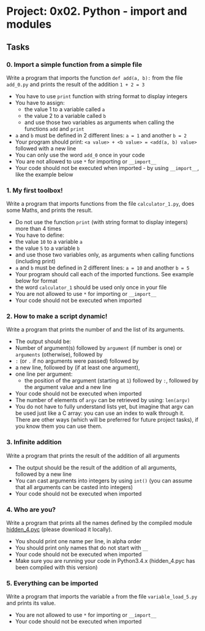 # Project: 0x02. Python - import and modules
## Tasks
### 0. Import a simple function from a simple file
Write a program that imports the function `def add(a, b):` from the file `add_0.py` and prints the result of the addition `1 + 2 = 3`
 - You have to use `print` function with string format to display integers
 - You have to assign:
   - the value 1 to a variable called `a`
   - the value 2 to a variable called `b`
   - and use those two variables as arguments when calling the functions `add` and `print`
 - `a` and `b` must be defined in 2 different lines: `a = 1` and another `b = 2`
 - Your program should print: `<a value> + <b value> = <add(a, b) value>` followed with a new line
 - You can only use the word `add_0` once in your code
 - You are not allowed to use `*` for importing or `__import__`
 - Your code should not be executed when imported - by using `__import__`, like the example below

### 1. My first toolbox!
Write a program that imports functions from the file `calculator_1.py`, does some Maths, and prints the result.
 - Do not use the function `print` (with string format to display integers) more than 4 times
 - You have to define:
  - the value `10` to a variable `a`
  - the value `5` to a variable `b`
  - and use those two variables only, as arguments when calling functions (including print)
 - `a` and `b` must be defined in 2 different lines: `a = 10` and another `b = 5`
 - Your program should call each of the imported functions. See example below for format
 - the word `calculator_1` should be used only once in your file
 - You are not allowed to use `*` for importing or `__import__`
 - Your code should not be executed when imported

### 2. How to make a script dynamic!
Write a program that prints the number of and the list of its arguments.
 - The output should be:
  - Number of argument(s) followed by `argument` (if number is one) or `arguments` (otherwise), followed by
  - `:` (or `.` if no arguments were passed) followed by
  - a new line, followed by (if at least one argument),
  - one line per argument:
    - the position of the argument (starting at `1`) followed by `:`, followed by the argument value and a new line
 - Your code should not be executed when imported
 - The number of elements of `argv` can be retrieved by using: `len(argv)`
 - You do not have to fully understand lists yet, but imagine that argv can be used just like a C array: you can use an index to walk through it. There are other ways (which will be preferred for future project tasks), if you know them you can use them.

### 3. Infinite addition
Write a program that prints the result of the addition of all arguments
 - The output should be the result of the addition of all arguments, followed by a new line
 - You can cast arguments into integers by using `int()` (you can assume that all arguments can be casted into integers)
 - Your code should not be executed when imported

### 4. Who are you?
Write a program that prints all the names defined by the compiled module [hidden_4.pyc](https://github.com/holbertonschool/0x02.py/raw/master/hidden_4.pyc) (please download it locally).
 - You should print one name per line, in alpha order
 - You should print only names that do not start with `__`
 - Your code should not be executed when imported
 - Make sure you are running your code in Python3.4.x (hidden_4.pyc has been compiled with this version)

### 5. Everything can be imported
Write a program that imports the variable `a` from the file `variable_load_5.py` and prints its value.
 - You are not allowed to use `*` for importing or `__import__`
 - Your code should not be executed when imported